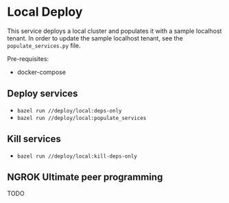 # Local Deploy

This service deploys a local cluster and populates it with a sample localhost tenant. In order to update the sample localhost tenant, see the `populate_services.py` file.

Pre-requisites:

- docker-compose

## Deploy services

- `bazel run //deploy/local:deps-only`
- `bazel run //deploy/local:populate_services`

## Kill services

- `bazel run //deploy/local:kill-deps-only`

## NGROK Ultimate peer programming
TODO